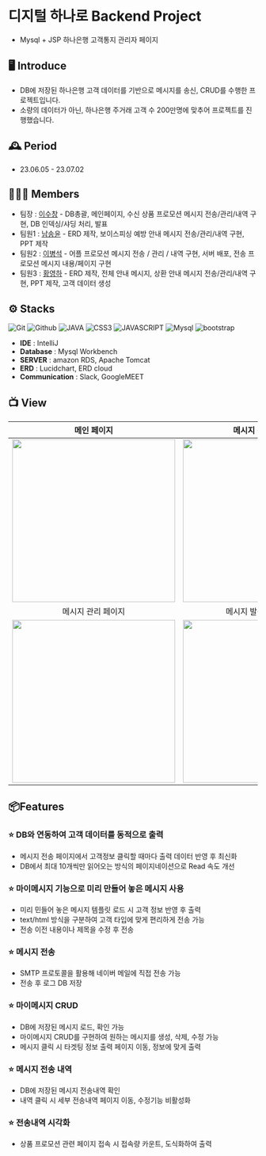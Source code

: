 # 디지털 하나로 Backend Project
- Mysql + JSP 하나은행 고객통지 관리자 페이지


## 🖥 ️Introduce
- DB에 저장된 하나은행 고객 데이터를 기반으로 메시지를 송신, CRUD를 수행한 프로젝트입니다.
- 소량의 데이터가 아닌, 하나은행 주거래 고객 수 200만명에 맞추어 프로젝트를 진행했습니다.


## 🕰 Period
* 23.06.05 - 23.07.02

## 🧑‍🤝‍🧑 Members
 - 팀장 : [이수창](https://github.com/eternalclash) - DB총괄, 메인페이지, 수신 상품 프로모션 메시지 전송/관리/내역 구현, DB 인덱싱/샤딩 처리, 발표
 - 팀원1 : [남송윤](https://github.com/songy00n) - ERD 제작, 보이스피싱 예방 안내 메시지 전송/관리/내역 구현, PPT 제작
 - 팀원2 : [이병석](https://github.com/leebyeongseok) - 어플 프로모션 메시지 전송 / 관리 / 내역 구현, 서버 배포, 전송 프로모션 메시지 내용/페이지 구현
 - 팀원3 : [황영하](https://github.com/HwangYoungHa) - ERD 제작, 전체 안내 메시지, 상환 안내 메시지 전송/관리/내역 구현, PPT 제작, 고객 데이터 생성


## ⚙️ Stacks
![Git](https://img.shields.io/badge/Git-F05032?style=for-the-badge&logo=Git&logoColor=white) ![Github](https://img.shields.io/badge/GitHub-181717?style=for-the-badge&logo=GitHub&logoColor=white) ![JAVA](https://img.shields.io/badge/java-007396?style=for-the-badge&logo=java&logoColor=white) ![CSS3](https://img.shields.io/badge/css-1572B6?style=for-the-badge&logo=css3&logoColor=white) ![JAVASCRIPT](https://img.shields.io/badge/javascript-F7DF1E?style=for-the-badge&logo=javascript&logoColor=black) ![Mysql](https://img.shields.io/badge/mysql-4479A1?style=for-the-badge&logo=mysql&logoColor=white) ![bootstrap](https://img.shields.io/badge/bootstrap-7952B3?style=for-the-badge&logo=bootstrap&logoColor=white) 
- **IDE** : IntelliJ
- **Database** : Mysql Workbench
- **SERVER** : amazon RDS, Apache Tomcat
- **ERD** : Lucidchart, ERD cloud
- **Communication** : Slack, GoogleMEET

## 📺 View 
| 메인 페이지  |  메시지 전송 페이지   |
| :-------------------------------------------: | :------------: |
|  <img width="329" src="https://github.com/hanaro-messaging-service/backend/assets/59431258/dca59dc3-aa17-46f2-8bdd-a0e3ec5886bc"/> |  <img width="329" src="https://github.com/hanaro-messaging-service/backend/assets/59431258/3d737849-5625-426f-9672-db6fffac14d4"/>|  
| 메시지 관리 페이지   |  메시지 발송내역 페이지 |  
| <img width="329" src="https://github.com/hanaro-messaging-service/backend/assets/59431258/c115a75d-3615-4142-b397-c532d6eaabe7"/>   |  <img width="329" src="https://github.com/hanaro-messaging-service/backend/assets/59431258/eb86d3c7-3f50-493b-b91a-060667171912"/>     |

## 📦Features 
### ⭐️ DB와 연동하여 고객 데이터를 동적으로 출력
- 메시지 전송 페이지에서 고객정보 클릭할 때마다 출력 데이터 반영 후 최신화
- DB에서 최대 10개씩만 읽어오는 방식의 페이지네이션으로 Read 속도 개선

### ⭐️ 마이메시지 기능으로 미리 만들어 놓은 메시지 사용 
- 미리 민들어 놓은 메시지 템플릿 로드 시 고객 정보 반영 후 출력
- text/html 방식을 구분하여 고객 타입에 맞게 편리하게 전송 가능
- 전송 이전 내용이나 제목을 수정 후 전송

### ⭐️ 메시지 전송
- SMTP 프로토콜을 활용해 네이버 메일에 직접 전송 가능
- 전송 후 로그 DB 저장

### ⭐️ 마이메시지 CRUD
- DB에 저장된 메시지 로드, 확인 가능
- 마이메시지 CRUD를 구현하여 원하는 메시지를 생성, 삭제, 수정 가능
- 메시지 클릭 시 타겟팅 정보 출력 페이지 이동, 정보에 맞게 출력

### ⭐️ 메시지 전송 내역
- DB에 저장된 메시지 전송내역 확인
- 내역 클릭 시 세부 전송내역 페이지 이동, 수정기능 비활성화

### ⭐️ 전송내역 시각화
- 상품 프로모션 관련 페이지 접속 시 접속량 카운트, 도식화하여 출력
